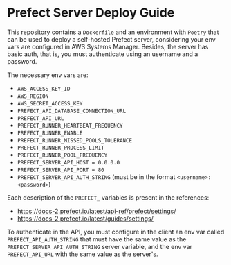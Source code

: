 # Prefect Server Deploy Guide

This repository contains a `Dockerfile` and an environment with `Poetry` that can be used to deploy a self-hosted Prefect server, considering your env vars are configured in AWS Systems Manager. Besides, the server has basic auth, that is, you must authenticate using an username and a password.

The necessary env vars are:

- `AWS_ACCESS_KEY_ID`
- `AWS_REGION`
- `AWS_SECRET_ACCESS_KEY`
- `PREFECT_API_DATABASE_CONNECTION_URL`
- `PREFECT_API_URL`
- `PREFECT_RUNNER_HEARTBEAT_FREQUENCY`
- `PREFECT_RUNNER_ENABLE`
- `PREFECT_RUNNER_MISSED_POOLS_TOLERANCE`
- `PREFECT_RUNNER_PROCESS_LIMIT`
- `PREFECT_RUNNER_POOL_FREQUENCY`
- `PREFECT_SERVER_API_HOST = 0.0.0.0`
- `PREFECT_SERVER_API_PORT = 80`
- `PREFECT_SERVER_API_AUTH_STRING` (must be in the format `<username>:<password>`)

Each description of the `PREFECT_` variables is present in the references:  

- https://docs-2.prefect.io/latest/api-ref/prefect/settings/
- https://docs-2.prefect.io/latest/guides/settings/

To authenticate in the API, you must configure in the client an env var called `PREFECT_API_AUTH_STRING` that must have the same value as the `PREFECT_SERVER_API_AUTH_STRING` server variable, and the env var `PREFECT_API_URL` with the same value as the server's.
